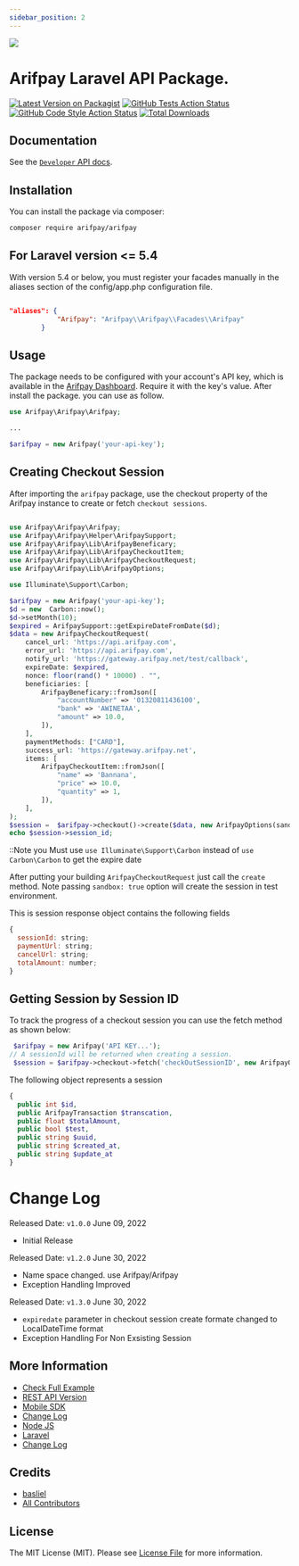 ```yaml
---
sidebar_position: 2
---
```

[<img src="https://arifpay.net/brand/ArifPay-Logo-(Full-Color).png" />](https://arifpay.net)

# Arifpay Laravel API Package.

[![Latest Version on Packagist](https://img.shields.io/packagist/v/arifpay/arifpay.svg?style=flat-square)](https://packagist.org/packages/arifpay/arifpay)
[![GitHub Tests Action Status](https://img.shields.io/github/workflow/status/arifpay/arifpay/run-tests?label=tests)](https://github.com/arifpay/arifpay/actions?query=workflow%3Arun-tests+branch%3Amain)
[![GitHub Code Style Action Status](https://img.shields.io/github/workflow/status/arifpay/arifpay/Check%20&%20fix%20styling?label=code%20style)](https://github.com/arifpay/arifpay/actions?query=workflow%3A"Check+%26+fix+styling"+branch%3Amain)
[![Total Downloads](https://img.shields.io/packagist/dt/arifpay/arifpay.svg?style=flat-square)](https://packagist.org/packages/arifpay/arifpay)

## Documentation

See the [`Developer` API docs](https://developer.arifpay.net/).


## Installation

You can install the package via composer:

```bash
composer require arifpay/arifpay
```

## For Laravel version <= 5.4

With version 5.4 or below, you must register your facades manually in the aliases section of the config/app.php configuration file.


```json config/app.php

"aliases": {
            "Arifpay": "Arifpay\\Arifpay\\Facades\\Arifpay"
        }
```

## Usage

The package needs to be configured with your account's API key, which is
available in the [Arifpay Dashboard](https://dashboard.arifpay.net/app/api). Require it with the key's
value. After install the package. you can use as follow.

```php
use Arifpay\Arifpay\Arifpay;

...

$arifpay = new Arifpay('your-api-key');

```


## Creating Checkout Session

After importing the `arifpay` package, use the checkout property of the Arifpay instance to create or fetch `checkout sessions`.


```php

use Arifpay\Arifpay\Arifpay;
use Arifpay\Arifpay\Helper\ArifpaySupport;
use Arifpay\Arifpay\Lib\ArifpayBeneficary;
use Arifpay\Arifpay\Lib\ArifpayCheckoutItem;
use Arifpay\Arifpay\Lib\ArifpayCheckoutRequest;
use Arifpay\Arifpay\Lib\ArifpayOptions;

use Illuminate\Support\Carbon;

$arifpay = new Arifpay('your-api-key');
$d = new  Carbon::now();
$d->setMonth(10);
$expired = ArifpaySupport::getExpireDateFromDate($d);
$data = new ArifpayCheckoutRequest(
    cancel_url: 'https://api.arifpay.com',
    error_url: 'https://api.arifpay.com',
    notify_url: 'https://gateway.arifpay.net/test/callback',
    expireDate: $expired,
    nonce: floor(rand() * 10000) . "",
    beneficiaries: [
        ArifpayBeneficary::fromJson([
            "accountNumber" => '01320811436100',
            "bank" => 'AWINETAA',
            "amount" => 10.0,
        ]),
    ],
    paymentMethods: ["CARD"],
    success_url: 'https://gateway.arifpay.net',
    items: [
        ArifpayCheckoutItem::fromJson([
            "name" => 'Bannana',
            "price" => 10.0,
            "quantity" => 1,
        ]),
    ],
);
$session =  $arifpay->checkout()->create($data, new ArifpayOptions(sandbox: true));
echo $session->session_id;

```

::Note 
    you Must use `use Illuminate\Support\Carbon` instead of `use Carbon\Carbon` to get the expire date
    

After putting your building  `ArifpayCheckoutRequest` just call the `create` method. Note passing `sandbox: true` option will create the session in test environment.

This is session response object contains the following fields

```js
{
  sessionId: string;
  paymentUrl: string;
  cancelUrl: string;
  totalAmount: number;
}
```

## Getting Session by Session ID

To track the progress of a checkout session you can use the fetch method as shown below:

```php
 $arifpay = new Arifpay('API KEY...');
// A sessionId will be returned when creating a session.
 $session = $arifpay->checkout->fetch('checkOutSessionID', new ArifpayOptions(true));
```

The following object represents a session

```php
{
  public int $id, 
  public ArifpayTransaction $transcation, 
  public float $totalAmount, 
  public bool $test,  
  public string $uuid, 
  public string $created_at, 
  public string $update_at
}
```

# Change Log

Released Date: `v1.0.0` June 09, 2022

- Initial Release

Released Date: `v1.2.0` June 30, 2022

- Name space changed. use Arifpay/Arifpay
- Exception Handling Improved

Released Date: `v1.3.0` June 30, 2022

- `expiredate` parameter in checkout session create formate changed to LocalDateTime format
- Exception Handling For Non Exsisting Session


## More Information

- [Check Full Example](https://github.com/Arifpay-net/Laravel-sample)
- [REST API Version](https://developer.arifpay.net/docs/checkout/overview)
- [Mobile SDK](https://developer.arifpay.net/docs/clientSDK/overview)
- [Change Log](https://developer.arifpay.net/docs/nodejs/changelog)
- [Node JS](https://developer.arifpay.net/docs/nodejs/overview)
- [Laravel](https://developer.arifpay.net/docs/laravel/overview)
- [Change Log](https://developer.arifpay.net/docs/laravel/changelog)

## Credits

- [basliel](https://github.com/ba5liel)
- [All Contributors](../../contributors)

## License

The MIT License (MIT). Please see [License File](LICENSE.md) for more information.
